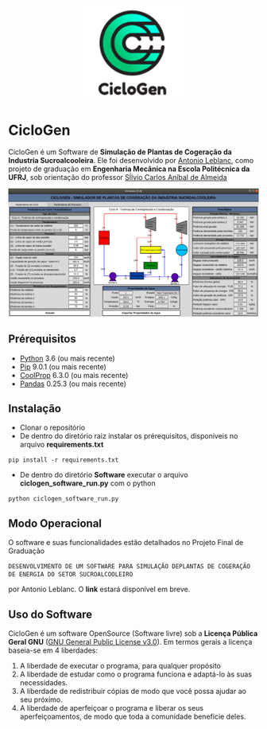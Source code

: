 <p align="center">
<img width="212" alt="ciclogen-software" src="https://github.com/antonio-leblanc/CicloGen/blob/master/images/ciclogen_logo1.png">
</p>

# CicloGen 

CicloGen é um Software de **Simulação de Plantas de Cogeração da Industria Sucroalcooleira**. Ele foi desenvolvido por <a href="https://www.linkedin.com/in/antonio-leblanc/">Antonio Leblanc</a>, como projeto de graduação em **Engenharia Mecânica na Escola Politécnica da UFRJ**, sob orientação do professor [Sĺlvio Carlos Aníbal de Almeida](http://www.mecanica.ufrj.br/ufrj-em/index.php?option=com_content&view=article&id=90:silvio-carlos-anibal-de-almeida&catid=36&Itemid=148&lang=pt")

<img width="997" alt="ciclogen-software" src="https://github.com/antonio-leblanc/CicloGen/blob/master/images/ciclogenFull.png">


## Prérequisitos

- [Python](https://www.python.org/) 3.6 (ou mais recente)
- [Pip](https://pip.pypa.io/en/stable/) 9.0.1 (ou mais recente)
- [CoolProp](http://www.coolprop.org/) 6.3.0 (ou mais recente)
- [Pandas](https://pypi.org/project/pandas/) 0.25.3 (ou mais recente)


## Instalação

- Clonar o repositório
- De dentro do diretório raiz instalar os prérequisitos, disponiveis no arquivo **requirements.txt**

```
pip install -r requirements.txt
```

- De dentro do diretório **Software** executar o arquivo **ciclogen_software_run.py** com o python

```
python ciclogen_software_run.py
```
## Modo Operacional

O software e suas funcionalidades estão detalhados no Projeto Final de Graduação 
```
DESENVOLVIMENTO DE UM SOFTWARE PARA SIMULAÇÃO DEPLANTAS DE COGERAÇÃO DE ENERGIA DO SETOR SUCROALCOOLEIRO
```
por Antonio Leblanc.
O **link** estará disponível em breve.

## Uso do Software

CicloGen é um software OpenSource (Software livre) sob a **Licença Pública Geral GNU** ([GNU General Public License v3.0](https://www.gnu.org/licenses/quick-guide-gplv3.html)).
Em termos gerais a licença baseia-se em 4 liberdades:
1. A liberdade de executar o programa, para qualquer propósito
1. A liberdade de estudar como o programa funciona e adaptá-lo às suas necessidades.
1. A liberdade de redistribuir cópias de modo que você possa ajudar ao seu próximo.
1. A liberdade de aperfeiçoar o programa e liberar os seus aperfeiçoamentos, de modo que toda a comunidade beneficie deles.
